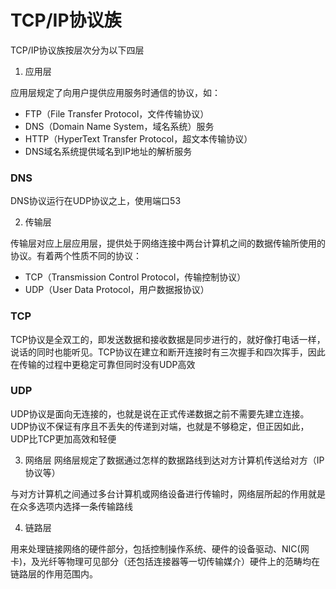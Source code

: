 # TCP/IP协议族

TCP/IP协议族按层次分为以下四层

1. 应用层

应用层规定了向用户提供应用服务时通信的协议，如：

* FTP（File Transfer Protocol，文件传输协议）
* DNS（Domain Name System，域名系统）服务
* HTTP（HyperText Transfer Protocol，超文本传输协议）
* DNS域名系统提供域名到IP地址的解析服务

### DNS
DNS协议运行在UDP协议之上，使用端口53

2. 传输层

传输层对应上层应用层，提供处于网络连接中两台计算机之间的数据传输所使用的协议。有着两个性质不同的协议：

* TCP（Transmission Control Protocol，传输控制协议）
* UDP（User Data Protocol，用户数据报协议）

### TCP
TCP协议是全双工的，即发送数据和接收数据是同步进行的，就好像打电话一样，说话的同时也能听见。TCP协议在建立和断开连接时有三次握手和四次挥手，因此在传输的过程中更稳定可靠但同时没有UDP高效

### UDP
UDP协议是面向无连接的，也就是说在正式传递数据之前不需要先建立连接。UDP协议不保证有序且不丢失的传递到对端，也就是不够稳定，但正因如此，UDP比TCP更加高效和轻便

3. 网络层
网络层规定了数据通过怎样的数据路线到达对方计算机传送给对方（IP协议等）

与对方计算机之间通过多台计算机或网络设备进行传输时，网络层所起的作用就是在众多选项内选择一条传输路线

4. 链路层

用来处理链接网络的硬件部分，包括控制操作系统、硬件的设备驱动、NIC(网卡)，及光纤等物理可见部分（还包括连接器等一切传输媒介）硬件上的范畴均在链路层的作用范围内。